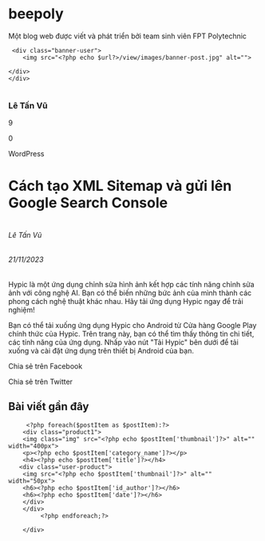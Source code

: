 # beepoly
Một blog web được viết và phát triển bởi team sinh viên FPT Polytechnic
<?php
    if(isset($_GET['id'])){
        $id=$_GET['id'];
        $showPostDetail=getPostDetail($id);
        if($showPostDetail == null){
            include_once '404.php';
        }
        
    }else{
        header('location: '.$url.'/?page=home');
    }
    
    
    $postItem=getRecentPosts(3);
 
 
?>
     <div class="banner-user">
        <img src="<?php echo $url?>/view/images/banner-post.jpg" alt="">
        
    </div>
    </div>
</div>

<div class="avater">
    <img src="<?php echo $url?>/view/images/banner-user.jpg" alt="">
    <div class="name"><h3>Lê Tấn Vũ</h3></div>
</div>
    <div class="content">
        <div class="icon1">
            <p><i class="fa-regular fa-heart"></i> 9 </p>
            <p><i class="fa-regular fa-bookmark"></i> 0</p>
        </div>
    <p  class="WordPress">WordPress</p>
    <h1 class="maincontent">Cách tạo XML Sitemap và gửi lên Google Search Console</h1>
        <div class="user-product">
            <img src="images/user-product.jpg" alt="">
            <h6>Lê Tấn Vũ</h6>
            <h6>21/11/2023</h6>
        </div>
        <div class="content-p">
            <p>Hypic là một ứng dụng chỉnh sửa hình ảnh kết hợp các tính năng chỉnh sửa ảnh với công nghệ AI. Bạn có thể biến những bức ảnh của mình thành các phong cách nghệ thuật khác nhau. Hãy tải ứng dụng Hypic ngay để trải nghiệm!</p>
            <p>Bạn có thể tải xuống ứng dụng Hypic cho Android từ Cửa hàng Google Play chính thức của Hypic. Trên trang này, bạn có thể tìm thấy thông tin chi tiết, các tính năng của ứng dụng. Nhấp vào nút "Tải Hypic" bên dưới để tải xuống và cài đặt ứng dụng trên thiết bị Android của bạn.</p>
        </div>  
    </div>
    <div class="icon">
        <p><i class="fa-brands fa-facebook-f"></i>  Chia sẻ trên Facebook</p>
        <p><i class="fa-brands fa-twitter"></i> Chia sẻ trên Twitter</p>
    </div>
    <div class="text">
        <h2>Bài viết gần đây</h2>
    </div>
         <div class="product">

         <?php foreach($postItem as $postItem):?>
        <div class="product1">
        <img class="img" src="<?php echo $postItem['thumbnail']?>" alt="" width="400px">
        <p><?php echo $postItem['category_name']?></p>
        <h4><?php echo $postItem['title']?></h4>
       <div class="user-product">
        <img src="<?php echo $postItem['thumbnail']?>" alt="" width="50px">
        <h6><?php echo $postItem['id_author']?></h6>
        <h6><?php echo $postItem['date']?></h6>
        </div>
        </div>
             <?php endforeach;?>   
            
        </div>